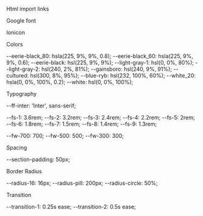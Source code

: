 Html import links

Google font

<link rel="preconnect" href="https://fonts.googleapis.com">
<link rel="preconnect" href="https://fonts.gstatic.com" crossorigin>
<link href="https://fonts.googleapis.com/css2?family=Inter:wght@300;400;500;700&display=swap" rel="stylesheet">

Ionicon

<script type="module" src="https://unpkg.com/ionicons@5.5.2/dist/ionicons/ionicons.esm.js"></script>
<script nomodule src="https://unpkg.com/ionicons@5.5.2/dist/ionicons/ionicons.js"></script>

Colors

--eerie-black_80: hsla(225, 9%, 9%, 0.8);
--eerie-black_60: hsla(225, 9%, 9%, 0.6);
--eerie-black: hsl(225, 9%, 9%);
--light-gray-1: hsl(0, 0%, 80%);
--light-gray-2: hsl(240, 2%, 81%);
--gainsboro: hsl(240, 9%, 91%);
--cultured: hsl(300, 8%, 95%);
--blue-ryb: hsl(232, 100%, 60%);
--white_20: hsla(0, 0%, 100%, 0.2);
--white: hsl(0, 0%, 100%);

Typography

--ff-inter: 'Inter', sans-serif;

--fs-1: 3.6rem;
--fs-2: 3.2rem;
--fs-3: 2.4rem;
--fs-4: 2.2rem;
--fs-5: 2rem;
--fs-6: 1.8rem;
--fs-7: 1.5rem;
--fs-8: 1.4rem;
--fs-9: 1.3rem;

--fw-700: 700;
--fw-500: 500;
--fw-300: 300;

Spacing

--section-padding: 50px;

Border Radius

--radius-16: 16px;
--radius-pill: 200px;
--radius-circle: 50%;

Transition

--transition-1: 0.25s ease;
--transition-2: 0.5s ease;